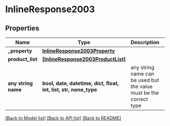 # InlineResponse2003


## Properties
Name | Type | Description | Notes
------------ | ------------- | ------------- | -------------
**_property** | [**InlineResponse2003Property**](InlineResponse2003Property.md) |  | 
**product_list** | [**[InlineResponse2003ProductList]**](InlineResponse2003ProductList.md) |  | 
**any string name** | **bool, date, datetime, dict, float, int, list, str, none_type** | any string name can be used but the value must be the correct type | [optional]

[[Back to Model list]](../README.md#documentation-for-models) [[Back to API list]](../README.md#documentation-for-api-endpoints) [[Back to README]](../README.md)



